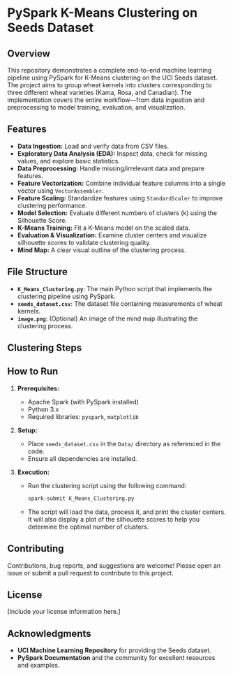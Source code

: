 # PySpark K-Means Clustering on Seeds Dataset

## Overview

This repository demonstrates a complete end-to-end machine learning pipeline using PySpark for K-Means clustering on the UCI Seeds dataset. The project aims to group wheat kernels into clusters corresponding to three different wheat varieties (Kama, Rosa, and Canadian). The implementation covers the entire workflow—from data ingestion and preprocessing to model training, evaluation, and visualization.

## Features

- **Data Ingestion:** Load and verify data from CSV files.
- **Exploratory Data Analysis (EDA):** Inspect data, check for missing values, and explore basic statistics.
- **Data Preprocessing:** Handle missing/irrelevant data and prepare features.
- **Feature Vectorization:** Combine individual feature columns into a single vector using `VectorAssembler`.
- **Feature Scaling:** Standardize features using `StandardScaler` to improve clustering performance.
- **Model Selection:** Evaluate different numbers of clusters (k) using the Silhouette Score.
- **K-Means Training:** Fit a K-Means model on the scaled data.
- **Evaluation & Visualization:** Examine cluster centers and visualize silhouette scores to validate clustering quality.
- **Mind Map:** A clear visual outline of the clustering process.

## File Structure

- **`K_Means_Clustering.py`**: The main Python script that implements the clustering pipeline using PySpark.
- **`seeds_dataset.csv`**: The dataset file containing measurements of wheat kernels.
- **`image.png`**: (Optional) An image of the mind map illustrating the clustering process.

## Clustering Steps



## How to Run

1. **Prerequisites:**
   - Apache Spark (with PySpark installed)
   - Python 3.x
   - Required libraries: `pyspark`, `matplotlib`

2. **Setup:**
   - Place `seeds_dataset.csv` in the `Data/` directory as referenced in the code.
   - Ensure all dependencies are installed.

3. **Execution:**
   - Run the clustering script using the following command:
     ```bash
     spark-submit K_Means_Clustering.py
     ```
   - The script will load the data, process it, and print the cluster centers. It will also display a plot of the silhouette scores to help you determine the optimal number of clusters.

## Contributing

Contributions, bug reports, and suggestions are welcome! Please open an issue or submit a pull request to contribute to this project.

## License

[Include your license information here.]

## Acknowledgments

- **UCI Machine Learning Repository** for providing the Seeds dataset.
- **PySpark Documentation** and the community for excellent resources and examples.

